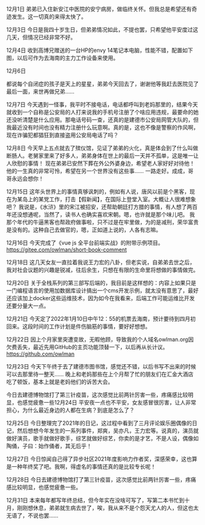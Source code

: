 12月1日
弟弟已入住新安江中医院的安宁病房，做临终关怀。但我总是希望还有奇迹发生。这一切真的来得太快了。

12月3日
今日是我四十岁生日，但弟弟情况如此，不提也罢，只希望他平安度过这几天，但情况已经非常不好。

12月4日
收到高博兄赠送的一台HP的envy 14笔记本电脑，性能不错，配置如下图，以后可作为去海南的主力工作设备来使用。

12月6日

都说每个自闭症的孩子是天上的星星，弟弟今天回去了，谢谢他等我赶去医院见了最后一面，来世再做兄弟……

12月7日
今天遇到一怪事，我平时不接电话，电话都呼叫到老妈那里的，结果今天就收到一个自称是公安局的人打来说我的手机号注册了个啥应用违规，最要命的她还没听清楚是什么应用。那电话号码一查，还真的是建德市公安局网管大队的，但我最近没有时间也没有精力注册什么玩意啊。真的是，这也不像是警察的作风啊，现在诈骗犯都猖狂到直接盗用公安局电话了吗？

12月8日
今天早上五点就去了殡仪馆，见证了弟弟的火化，真是体会到了什么叫做断肠人。老舅家里来了好多人，弟弟身体在世上的最后一天并不孤单，这是唯一让人欣慰的事情！
现在弟弟已安然下葬在外公外婆身边，希望老人家好好对待他！他的一生真的非常可怜，希望在另一个世界没有这些事……
一路走好。成成，哥哥永远会想你！

12月15日
这年头世界上的事情真够讽刺的，例如有人说，唐风以前是个黑客，现在为某岛上的某党工作，打击【假新闻】，在国际上登堂入室。大概让人很难想象吧？
我说是，《水浒》里的宋江被招安，还帮助朝廷打方腊的事情，有人想了两百年还没想通呢，当然了，读书人也确实喜欢宋朝。嗯，也许就是那个味儿吧。
我那个年代的牛逼黑客也帮政府做事啦，只不过是在牢里做，为的是减刑，荣华富贵是没有的。这种自己去做官的，嗯，正如道上说的，人各有志嘛。

12月16日
今天完成了《vue js 全平台前端实战》的附带示例项目。https://gitee.com/owlman/short-book-comment

12月18日
这几天女友一直拉着我说王力宏的八卦，但老实说，自弟弟去世之后，我对社会议题的兴趣是锐减，往后余生，只想在有限的生命里将想做的事情做完。

12月20日
关于全栈系列的第三部写后端的，我目前是这样想的：内容上如果只是一门编程语言的使用加数据库设计搞出一个cms开发示例，就太没有意思了，最好还应该加上docker这些运维技术，因为如今在我看来，后端工作可能运维比开发还要分量大一点。

12月21日
今天定了2022年1月10日中午12：55的机票去海南，预计要待到四月初回来。这段时间的工作计划是件伤脑筋的事情，要好好想想。

12月22日
因上个月家里突遭变故，无暇他顾，导致我的个人域名owlman.org因欠费丢失，最近先用GitHub的主页功能顶替一下，以后再从长计议。https://github.com/owlman

12月23日
今天下午终于去了建德市图书馆，感觉还不错，以后书写不出来的时候可以去那里待一整天……
晚上和老妈那些在上个月帮了忙的朋友们在汇金大酒店吃了顿饭，基本上就是老妈他们的诉苦大会。

今日去建德博物馆打了第三针疫苗，这次感觉比前两针厉害一些，疼痛感比较明显，也感觉疲惫一些12月24日
平安夜一点也不平安，女友感冒很厉害，让人非常担心，为什么最近身边的人都在生病？到底是怎么了？

12月25日
今日整理完了2021年的日记，这过程中看到了三月评论娱乐圈偶像的日记，然后想想今年发生的一系列事件，郑爽，吴亦凡，王力宏等。说真的，演员就做好演员，歌手就做好歌手，综艺就做好综艺，你卖的是才艺，不是人设，偶像如陶俑，子曰：始作俑者，其无后乎！


12月27日
今日惊闻自己得了异步社区2021年度影响力作者奖，深感荣幸，这也算是一种年终奖了吧。我啊，得虚名的事情还真的是比较专长呢！

12月28日
今日去建德博物馆打了第三针疫苗，这次感觉比前两针厉害一些，疼痛感比较明显，也感觉疲惫一些。

12月31日
本来每年都写年终总结，但今年实在没啥可写了，写第二本书忙到十月，刚刚想休息，弟弟就生病去世了，唉，我从来不是个怨天尤人的人，但这也太无语了，不说也罢……

